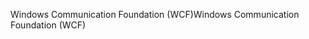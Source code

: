 <span data-ttu-id="b161f-101">Windows Communication Foundation (WCF)</span><span class="sxs-lookup"><span data-stu-id="b161f-101">Windows Communication Foundation (WCF)</span></span>